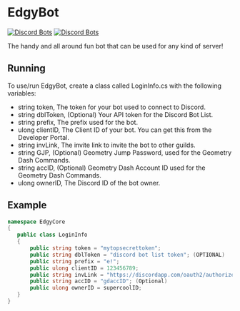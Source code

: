 # EdgyBot
[![Discord Bots](https://discordbots.org/api/widget/status/373163613390897163.svg)](https://discordbots.org/bot/373163613390897163)
[![Discord Bots](https://discordbots.org/api/widget/servers/373163613390897163.svg)](https://discordbots.org/bot/373163613390897163)

The handy and all around fun bot that can be used for any kind of server!

## Running

 To use/run EdgyBot, create a class called LoginInfo.cs with the following variables:

 * string token, The token for your bot used to connect to Discord.
 * string dblToken, (Optional) Your API token for the Discord Bot List.
 * string prefix, The prefix used for the bot.
 * ulong clientID, The Client ID of your bot. You can get this from the Developer Portal.
 * string invLink, The invite link to invite the bot to other guilds.
 * string GJP, (Optional) Geometry Jump Password, used for the Geometry Dash Commands.
 * string accID, (Optional) Geometry Dash Account ID used for the Geometry Dash Commands.
 * ulong ownerID, The Discord ID of the bot owner.
 
 ## Example
 ```cs
 namespace EdgyCore
{
    public class LoginInfo
    {
		public string token = "mytopsecrettoken";
		public string dblToken = "discord bot list token"; (OPTIONAL)
		public string prefix = "e!";
		public ulong clientID = 123456789;
		public string invLink = "https://discordapp.com/oauth2/authorize/?permissions=2146950391&scope=bot&client_id=123456789"; (OPTIONAL)
		public string accID = "gdaccID"; (Optional)
		public ulong ownerID = supercoolID;
    }
}
 ```